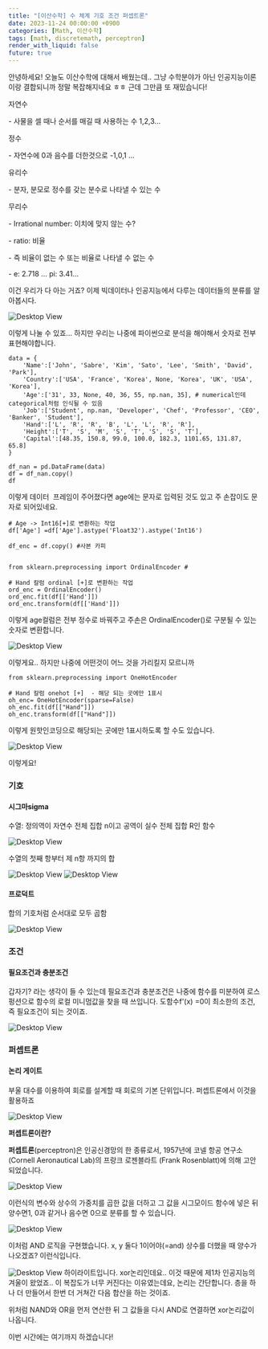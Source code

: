 ```yaml
---
title: "[이산수학] 수 체계 기호 조건 퍼셉트론"
date: 2023-11-24 00:00:00 +0900
categories: [Math, 이산수학]
tags: [math, discretemath, perceptron]
render_with_liquid: false
future: true
---
```


안녕하세요! 오늘도 이산수학에 대해서 배웠는데.. 그냥 수학분야가 아닌 인공지능이론이랑 결합되니까 정말 복잡해지네요 ㅎㅎ 근데 그만큼 또 재밌습니다! 

자연수

\- 사물을 셀 때나 순서를 매길 때 사용하는 수 1,2,3...

정수

\- 자연수에 0과 음수를 더한것으로 -1,0,1 ...

유리수

\- 분자, 분모로 정수를 갖는 분수로 나타낼 수 있는 수

무리수 

\- Irrational number: 이치에 맞지 않는 수?

\- ratio: 비율

\- 즉 비율이 없는 수 또는 비율로 나타낼 수 없는 수

\- e: 2.718 ... pi: 3.41...

이건 우리가 다 아는 거죠? 이제 빅데이터나 인공지능에서 다루는 데이터들의 분류를 알아봅시다.

![Desktop View](/assets/img/Math/Discrete-Math/Number-Type/1.png)

이렇게 나눌 수 있죠... 하지만 우리는 나중에 파이썬으로 분석을 해야해서 숫자로 전부 표현해야합니다.

```
data = {
    'Name':['John', 'Sabre', 'Kim', 'Sato', 'Lee', 'Smith', 'David', 'Park'],
    'Country':['USA', 'France', 'Korea', None, 'Korea', 'UK', 'USA', 'Korea'],
    'Age':['31', 33, None, 40, 36, 55, np.nan, 35], # numerical인데 categorical처럼 인식될 수 있음
    'Job':['Student', np.nan, 'Developer', 'Chef', 'Professor', 'CEO', 'Banker', 'Student'],
    'Hand':['L', 'R', 'R', 'B', 'L', 'L', 'R', 'R'],
    'Height':['T', 'S', 'M', 'S', 'T', 'S', 'S', 'T'],
    'Capital':[48.35, 150.8, 99.0, 100.0, 182.3, 1101.65, 131.87, 65.8]
}

df_nan = pd.DataFrame(data)
df = df_nan.copy()
df
```

이렇게 데이터  프레임이 주어졌다면 age에는 문자로 입력된 것도 있고 주 손잡이도 문자로 되어있네요.

```
# Age -> Int16[+]로 변환하는 작업
df['Age'] =df['Age'].astype('Float32').astype('Int16')

df_enc = df.copy() #사본 카피


from sklearn.preprocessing import OrdinalEncoder #

# Hand 칼럼 ordinal [+]로 변환하는 작업
ord_enc = OrdinalEncoder()
ord_enc.fit(df[['Hand']])
ord_enc.transform(df[['Hand']])
```

이렇게 age컬럼은 전부 정수로 바꿔주고 주손은 OrdinalEncoder()로 구분될 수 있는 숫자로 변환합니다. 

![Desktop View](/assets/img/Math/Discrete-Math/Number-Type/2.png)

이렇게요.. 하지만 나중에 어떤것이 어느 것을 가리킬지 모르니까

```
from sklearn.preprocessing import OneHotEncoder

# Hand 칼럼 onehot [+]  - 해당 되는 곳에만 1표시
oh_enc= OneHotEncoder(sparse=False)
oh_enc.fit(df[["Hand"]])
oh_enc.transform(df[["Hand"]])
```

이렇게 원핫인코딩으로 해당되는 곳에만 1표시하도록 할 수도 있습니다.

![Desktop View](/assets/img/Math/Discrete-Math/Number-Type/3.png)

이렇게요!

### **기호**

#### **시그마sigma**

수열: 정의역이 자연수 전체 집합 n이고 공역이 실수 전체 집합 R인 함수

![Desktop View](/assets/img/Math/Discrete-Math/Number-Type/4.png)

수열의 첫째 항부터 제 n항 까지의 합


![Desktop View](/assets/img/Math/Discrete-Math/Number-Type/5.png)
![Desktop View](/assets/img/Math/Discrete-Math/Number-Type/6.png)
#### **프로덕트**

합의 기호처럼 순서대로 모두 곱함

![Desktop View](/assets/img/Math/Discrete-Math/Number-Type/7.png)

### **조건**

#### **필요조건과 충분조건**

갑자기? 라는 생각이 들 수 있는데 필요조건과 충분조건은 나중에 함수를 미분하여 로스 펑션으로 함수의 로컬 미니멈값을 찾을 때 쓰입니다. 도함수f'(x) =0이 최소한의 조건, 즉 필요조건이 되는 것이죠.

![Desktop View](/assets/img/Math/Discrete-Math/Number-Type/8.png)

### **퍼셉트론**

#### **논리 게이트**

부울 대수를 이용하여 회로를 설계할 때 회로의 기본 단위입니다. 퍼셉트론에서 이것을 활용하죠

![Desktop View](/assets/img/Math/Discrete-Math/Number-Type/9.png)

**퍼셉트론이란?** 

**퍼셉트론**(perceptron)은 인공신경망의 한 종류로서, 1957년에 코넬 항공 연구소(Cornell Aeronautical Lab)의 프랑크 로젠블라트 (Frank Rosenblatt)에 의해 고안되었습니다.

![Desktop View](/assets/img/Math/Discrete-Math/Number-Type/10.png)

이런식의 변수와 상수의 가중치를 곱한 값을 더하고 그 값을 시그모이드 함수에 넣은 뒤 양수면1, 0과 같거나 음수면 0으로 분류를 할 수 있습니다.

![Desktop View](/assets/img/Math/Discrete-Math/Number-Type/11.png)

이처럼 AND 로직을 구현했습니다. x, y 둘다 1이어야(=and) 상수를 더했을 때 양수가 나오겠죠? 이런식입니다.


![Desktop View](/assets/img/Math/Discrete-Math/Number-Type/12.png)
하이라이트입니다. xor논리인데요.. 이것 때문에 제1차 인공지능의 겨울이 왔었죠.. 이 복잡도가 너무 커진다는 이유였는데요, 논리는 간단합니다. 층을 하나 더 만들어서 한번 더 거쳐간 다음 합산을 하는 것이죠. 

위처럼 NAND와 OR을 먼저 연산한 뒤 그 값들을 다시 AND로 연결하면 xor논리값이 나옵니다.

이번 시간에는 여기까지 하겠습니다!
